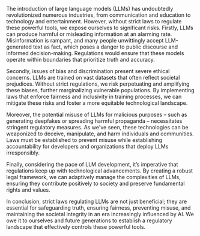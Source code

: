The introduction of large language models (LLMs) has undoubtedly revolutionized numerous industries, from communication and education to technology and entertainment. However, without strict laws to regulate these powerful tools, we expose ourselves to significant risks. Firstly, LLMs can produce harmful or misleading information at an alarming rate. Misinformation is rampant, and many people unwittingly accept LLM-generated text as fact, which poses a danger to public discourse and informed decision-making. Regulations would ensure that these models operate within boundaries that prioritize truth and accuracy.

Secondly, issues of bias and discrimination present severe ethical concerns. LLMs are trained on vast datasets that often reflect societal prejudices. Without strict regulations, we risk perpetuating and amplifying these biases, further marginalizing vulnerable populations. By implementing laws that enforce fairness and inclusivity in training processes, we can mitigate these risks and foster a more equitable technological landscape.

Moreover, the potential misuse of LLMs for malicious purposes – such as generating deepfakes or spreading harmful propaganda – necessitates stringent regulatory measures. As we've seen, these technologies can be weaponized to deceive, manipulate, and harm individuals and communities. Laws must be established to prevent misuse while establishing accountability for developers and organizations that deploy LLMs irresponsibly.

Finally, considering the pace of LLM development, it’s imperative that regulations keep up with technological advancements. By creating a robust legal framework, we can adaptively manage the complexities of LLMs, ensuring they contribute positively to society and preserve fundamental rights and values.

In conclusion, strict laws regulating LLMs are not just beneficial; they are essential for safeguarding truth, ensuring fairness, preventing misuse, and maintaining the societal integrity in an era increasingly influenced by AI. We owe it to ourselves and future generations to establish a regulatory landscape that effectively controls these powerful tools.